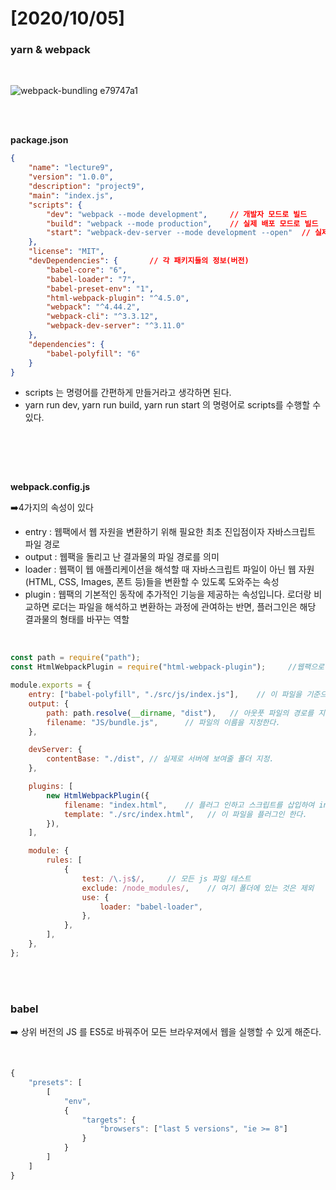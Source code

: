 # [2020/10/05]





### yarn & webpack



</br>

![webpack-bundling e79747a1](https://user-images.githubusercontent.com/48006103/95107382-cd7c2c80-0774-11eb-8fd4-35e64675359b.png)









</br></br>



**package.json**

```json
{
    "name": "lecture9",
    "version": "1.0.0",
    "description": "project9",
    "main": "index.js",
    "scripts": {
        "dev": "webpack --mode development",     // 개발자 모드로 빌드 
        "build": "webpack --mode production",    // 실제 배포 모드로 빌드 
        "start": "webpack-dev-server --mode development --open"  // 실제 서버상에서 빌드를 할 수 있도록 해준다. 
    },
    "license": "MIT",
    "devDependencies": {       // 각 패키지들의 정보(버전)
        "babel-core": "6",
        "babel-loader": "7",
        "babel-preset-env": "1",
        "html-webpack-plugin": "^4.5.0",
        "webpack": "^4.44.2",
        "webpack-cli": "^3.3.12",
        "webpack-dev-server": "^3.11.0"
    },
    "dependencies": {
        "babel-polyfill": "6"
    }
}

```

- scripts 는 명령어를 간편하게 만들거라고 생각하면 된다. 
- yarn run dev, yarn run build, yarn run start 의 명령어로 scripts를 수행할 수 있다. 



</br> </br>

​	





**webpack.config.js**

:arrow_right:4가지의 속성이 있다 

- entry : 웹팩에서 웹 자원을 변환하기 위해 필요한 최초 진입점이자 자바스크립트 파일 경로
- output : 웹팩을 돌리고 난 결과물의 파일 경로를 의미
- loader : 웹팩이 웹 애플리케이션을 해석할 때 자바스크립트 파일이 아닌 웹 자원(HTML, CSS, Images, 폰트 등)들을 변환할 수 있도록 도와주는 속성
- plugin : 웹팩의 기본적인 동작에 추가적인 기능을 제공하는 속성입니다. 로더랑 비교하면 로더는 파일을 해석하고 변환하는 과정에 관여하는 반면, 플러그인은 해당 결과물의 형태를 바꾸는 역할

</br>



```js
const path = require("path");
const HtmlWebpackPlugin = require("html-webpack-plugin");     //웹팩으로 빌드한 결과물로 HTML 파일을 생성해주는 플러그인

module.exports = {
    entry: ["babel-polyfill", "./src/js/index.js"],    // 이 파일을 기준으로 웹팩을 빌드한다. 
    output: {
        path: path.resolve(__dirname, "dist"),   // 아웃풋 파일의 경로를 지정해준다. 
        filename: "JS/bundle.js",      // 파일의 이름을 지정한다. 
    },

    devServer: {
        contentBase: "./dist", // 실제로 서버에 보여줄 폴더 지정.
    },

    plugins: [
        new HtmlWebpackPlugin({
            filename: "index.html",    // 플러그 인하고 스크립트를 삽입하여 index.html 파일은 만든다. 
            template: "./src/index.html",   // 이 파일을 플러그인 한다. 
        }),
    ],

    module: {
        rules: [
            { 
                test: /\.js$/,     // 모든 js 파일 테스트 
                exclude: /node_modules/,    // 여기 폴더에 있는 것은 제외
                use: {
                    loader: "babel-loader",
                },
            },
        ],
    },
};

```



</br> </br>

### babel

:arrow_right: 상위 버전의 JS 를 ES5로 바꿔주어 모든 브라우져에서 웹을 실행할 수 있게 해준다. 

</br>

```js
{
    "presets": [
        [
            "env",
            {
                "targets": {
                    "browsers": ["last 5 versions", "ie >= 8"]
                }
            }
        ]
    ]
}
```





</br> </br>
